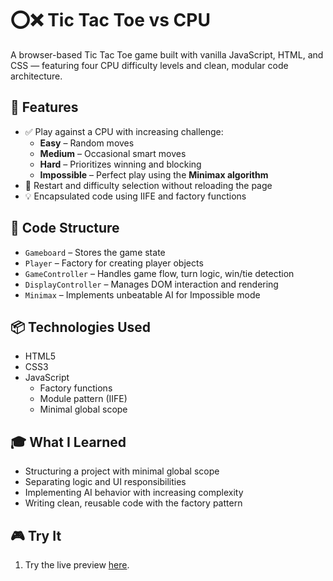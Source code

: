 # ⭕❌ Tic Tac Toe vs CPU

A browser-based Tic Tac Toe game built with vanilla JavaScript, HTML, and CSS — featuring four CPU difficulty levels and clean, modular code architecture.

## 🧠 Features

- ✅ Play against a CPU with increasing challenge:
  - **Easy** – Random moves
  - **Medium** – Occasional smart moves
  - **Hard** – Prioritizes winning and blocking
  - **Impossible** – Perfect play using the **Minimax algorithm**
- 🔁 Restart and difficulty selection without reloading the page
- 💡 Encapsulated code using IIFE and factory functions

## 🧩 Code Structure

* `Gameboard` – Stores the game state  
* `Player` – Factory for creating player objects  
* `GameController` – Handles game flow, turn logic, win/tie detection  
* `DisplayController` – Manages DOM interaction and rendering  
* `Minimax` – Implements unbeatable AI for Impossible mode  

## 📦 Technologies Used

- HTML5
- CSS3
- JavaScript
  - Factory functions
  - Module pattern (IIFE)
  - Minimal global scope

## 🎓 What I Learned

* Structuring a project with minimal global scope
* Separating logic and UI responsibilities
* Implementing AI behavior with increasing complexity
* Writing clean, reusable code with the factory pattern

## 🎮 Try It

1. Try the live preview [here](https://pietrodnd.github.io/tic-tac-toe-vs-cpu/).
